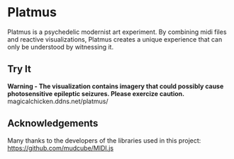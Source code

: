 Platmus
=======
Platmus is a psychedelic modernist art experiment. By combining midi files and reactive visualizations, Platmus creates a unique experience that can only be understood by witnessing it.

Try It
------
**Warning - The visualization contains imagery that could possibly cause photosensitive epileptic seizures. Please exercize caution.**
magicalchicken.ddns.net/platmus/

Acknowledgements
------
Many thanks to the developers of the libraries used in this project:
https://github.com/mudcube/MIDI.js
